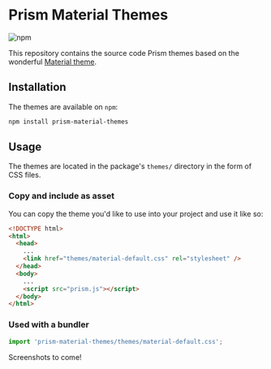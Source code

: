 # Prism Material Themes

![npm](https://img.shields.io/npm/v/prism-material-themes?color=%231615e6&style=flat-square)

This repository contains the source code Prism themes based on the wonderful [Material theme](https://material-theme.site/).

## Installation

The themes are available on `npm`:

```sh
npm install prism-material-themes
```

## Usage

The themes are located in the package's `themes/` directory in the form of CSS files. 

### Copy and include as asset

You can copy the theme you'd like to use into your project and use it like so:

```html
<!DOCTYPE html>
<html>
  <head>
    ...
    <link href="themes/material-default.css" rel="stylesheet" />
  </head>
  <body>
    ...
    <script src="prism.js"></script>
  </body>
</html>
```

### Used with a bundler

```js
import 'prism-material-themes/themes/material-default.css';
```

Screenshots to come!

